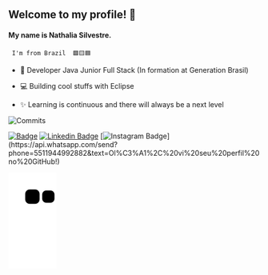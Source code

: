 ##  Welcome to my profile! 👋

#### My name is Nathalia Silvestre. 
     I'm from Brazil  🟩🟨🟦
     


- 🚀 Developer Java Junior Full Stack (In formation at Generation Brasil)

- 💻 Building cool stuffs with Eclipse

- ✨ Learning is continuous and there will always be a next level

![Commits](https://github-readme-stats.vercel.app/api?username=93-silvestre)




[![Badge](https://img.shields.io/badge/LinkedIn-0077B5?style=for-the-badge&logo=linkedin&logoColor=white&logo=Linkedin&logoColor=black&link=https://www.linkedin.com/in/nathalia-ribeiro-silvestre-381849215/)](https://www.linkedin.com/in/nathalia-ribeiro-silvestre-381849215/) [![Linkedin Badge](https://img.shields.io/badge/Instagram-E4405F?style=for-the-badge&logo=instagram&logoColor=white&link=https://instagram.com/nathalia.silvestree?utm_medium=copy_linka)](https://instagram.com/nathalia.silvestree?utm_medium=copy_link) [![Instagram Badge](https://img.shields.io/badge/WhatsApp-25D366?style=for-the-badge&logo=whatsapp&logoColor=white&link=https://api.whatsapp.com/send?phone=55119856133882&text=Ol%C3%A1%2C%20vi%20seu%20perfil%20no%20GitHub!)](https://api.whatsapp.com/send?phone=5511944992882&text=Ol%C3%A1%2C%20vi%20seu%20perfil%20no%20GitHub!)

  ![Snake animation](https://github.com/rafaballerini/rafaballerini/blob/output/github-contribution-grid-snake.svg)
 
</div>



